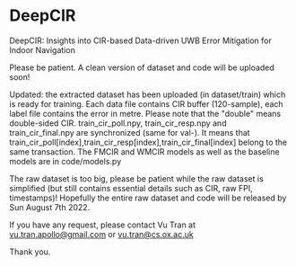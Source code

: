 # DeepCIR
DeepCIR: Insights into CIR-based Data-driven UWB Error Mitigation for Indoor Navigation

Please be patient. A clean version of dataset and code will be uploaded soon!

Updated: the extracted dataset has been uploaded (in dataset/train) which is ready for training. Each data file contains CIR buffer (120-sample), each label file contains the error in metre. Please note that the "double" means double-sided CIR. train_cir_poll.npy, train_cir_resp.npy and train_cir_final.npy are synchronized (same for val-). It means that train_cir_poll[index],train_cir_resp[index],train_cir_final[index] belong to the same transaction. The FMCIR and WMCIR models as well as the baseline models are in code/models.py

The raw dataset is too big, please be patient while the raw dataset is simplified (but still contains essential details such as CIR, raw FPI, timestamps)! Hopefully the entire raw dataset and code will be released by Sun August 7th 2022.

If you have any request, please contact Vu Tran at vu.tran.apollo@gmail.com or vu.tran@cs.ox.ac.uk 

Thank you.